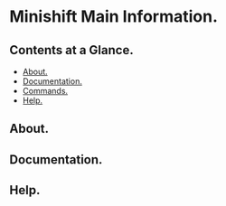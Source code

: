 # Minishift Main Information.





## Contents at a Glance.
* [About.](#about)
* [Documentation.](#documentation)
* [Commands.](minishift-commands.md)
* [Help.](#help)





## About.





## Documentation.





## Help.
